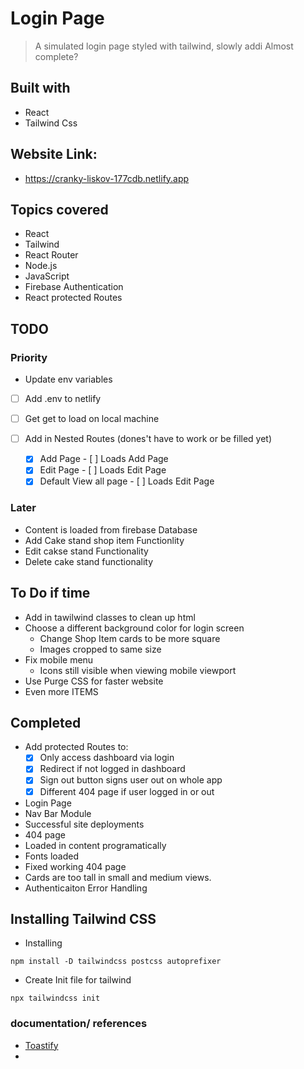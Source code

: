 # Login Page 
> A simulated login page styled with tailwind, slowly addi
> Almost complete? 
## Built with 
 - React
 - Tailwind Css

## Website Link:
 - https://cranky-liskov-177cdb.netlify.app

## Topics covered
- React
- Tailwind
- React Router
- Node.js
- JavaScript
- Firebase Authentication
- React protected Routes
## TODO
### Priority
 - Update env variables
  - [ ] Add .env to netlify
  - [ ] Get get to load on local machine

- [ ] Add in Nested Routes (dones't have to work or be filled yet)
     - [x] Add Page
      - [ ] Loads Add Page
     - [x] Edit Page
      - [ ] Loads Edit Page
     - [x] Default View all page
      - [ ] Loads Edit Page
### Later
- Content is loaded from firebase Database
- Add Cake stand shop item Functionlity
- Edit cakse stand Functionality
- Delete cake stand functionality

## To Do if time
 - Add in tawilwind classes to clean up html
- Choose a different background color for login screen
  - Change Shop Item cards to be more square
   - Images cropped to same size
- Fix mobile menu
  - Icons still visible when viewing mobile viewport
- Use Purge CSS for faster website 
- Even more ITEMS

## Completed
 - Add protected Routes to: 
    - [x] Only access dashboard via login
    - [x] Redirect if not logged in dashboard
    - [x] Sign out button signs user out on whole app
    - [x] Different 404 page if user logged in or out
- Login Page
- Nav Bar Module
- Successful site deployments
- 404 page
- Loaded in content programatically
- Fonts loaded
- Fixed working 404 page
- Cards are too tall in small and medium views. 
- Authenticaiton Error Handling
## Installing Tailwind CSS

- Installing 
```npm
npm install -D tailwindcss postcss autoprefixer
```
- Create Init file for tailwind
```npm
npx tailwindcss init
```
### documentation/ references
- [Toastify](https://fkhadra.github.io/react-toastify/positioning-toast)
- 
